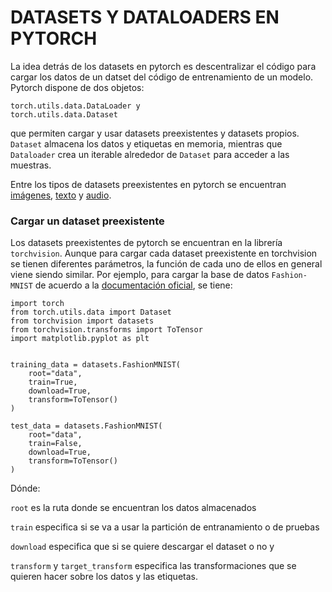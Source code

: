 # DATASETS Y DATALOADERS EN PYTORCH

La idea detrás de los datasets en pytorch es descentralizar el código para cargar los datos de un datset del código de entrenamiento de un modelo. Pytorch dispone de dos objetos:

	torch.utils.data.DataLoader y
	torch.utils.data.Dataset 

que permiten cargar y usar datasets preexistentes y datasets propios. `Dataset` almacena los datos y etiquetas en memoria, mientras que `Dataloader` crea un iterable alrededor de `Dataset` para acceder a las muestras.

Entre los tipos de datasets preexistentes en pytorch se encuentran [imágenes](https://pytorch.org/vision/stable/datasets.html), [texto](https://pytorch.org/text/stable/datasets.html) y [audio](https://pytorch.org/audio/stable/datasets.html).

### Cargar un dataset preexistente

Los datasets preexistentes de pytorch se encuentran en la librería `torchvision`. Aunque para cargar cada dataset preexistente en torchvision se tienen diferentes parámetros, la función de cada uno de ellos en general viene siendo similar. Por ejemplo, para cargar la base de datos `Fashion-MNIST` de acuerdo a la [documentación oficial](https://pytorch.org/tutorials/beginner/basics/data_tutorial.html), se tiene:

	import torch
	from torch.utils.data import Dataset
	from torchvision import datasets
	from torchvision.transforms import ToTensor
	import matplotlib.pyplot as plt


	training_data = datasets.FashionMNIST(
	    root="data",
	    train=True,
	    download=True,
	    transform=ToTensor()
	)

	test_data = datasets.FashionMNIST(
	    root="data",
	    train=False,
	    download=True,
	    transform=ToTensor()
	)

Dónde:

`root` es la ruta donde se encuentran los datos almacenados

`train` especifica si se va a usar la partición de entranamiento o de pruebas

`download` especifica que si se quiere descargar el dataset o no y

`transform` y `target_transform` especifica las transformaciones que se quieren hacer sobre los datos y las etiquetas.
